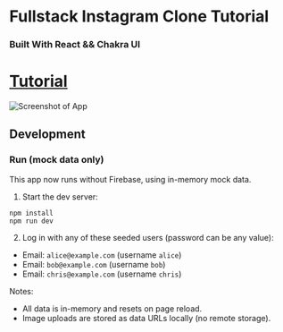 # Fullstack Instagram Clone Tutorial

### Built With React && Chakra UI

# [Tutorial](https://youtu.be/bQtAg7AFFrY)

![Screenshot of App](https://i.ibb.co/PjkYLCk/Group-34.png)

## Development

### Run (mock data only)
This app now runs without Firebase, using in-memory mock data.

1. Start the dev server:

```
npm install
npm run dev
```

2. Log in with any of these seeded users (password can be any value):

- Email: `alice@example.com` (username `alice`)
- Email: `bob@example.com` (username `bob`)
- Email: `chris@example.com` (username `chris`)

Notes:
- All data is in-memory and resets on page reload.
- Image uploads are stored as data URLs locally (no remote storage).